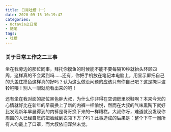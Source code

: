 ```yaml
---
title: 日常吐槽（一）
date: 2020-09-15 10:19:47
categories:
- Octavia之日常
- 随笔
tags: 
- 吐槽
---
```

### 关于日常工作之二三事

坐在我旁边的那位同事，拜托你摸鱼的时候能不能不要每隔10秒就抬头环顾四周，这样真的不会累到吗……还有，你把手机放在笔记本电脑上，用显示屏把自己的头盖住摸鱼这样真的好吗？认为这么做没问题的应该只有你自己吧？这是掩耳盗铃吧喂！别人一眼就能看出来的吧！

还有坐在我对面的那位黑色胖大叔，为什么你非得在空调房里脱鞋啊？本来今天的心情就好比在新年的早晨换上了新的内裤一样愉悦，然而在大叔的气味熏陶下就好比发现新年早晨得到的内裤是哥哥换下来的一样糟糕，大叔你呀，难道就没发现你周围的人已经自觉的把脸藏到衣领下方了吗？此事造成的后果是：整个下午一圈所有人均戴上了口罩，而大叔依旧浑然未觉。

